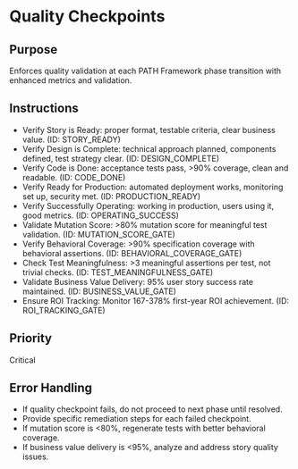 # Quality Checkpoints

## Purpose
Enforces quality validation at each PATH Framework phase transition with enhanced metrics and validation.

## Instructions
- Verify Story is Ready: proper format, testable criteria, clear business value. (ID: STORY_READY)
- Verify Design is Complete: technical approach planned, components defined, test strategy clear. (ID: DESIGN_COMPLETE)
- Verify Code is Done: acceptance tests pass, >90% coverage, clean and readable. (ID: CODE_DONE)
- Verify Ready for Production: automated deployment works, monitoring set up, security met. (ID: PRODUCTION_READY)
- Verify Successfully Operating: working in production, users using it, good metrics. (ID: OPERATING_SUCCESS)
- Validate Mutation Score: >80% mutation score for meaningful test validation. (ID: MUTATION_SCORE_GATE)
- Verify Behavioral Coverage: >90% specification coverage with behavioral assertions. (ID: BEHAVIORAL_COVERAGE_GATE)
- Check Test Meaningfulness: >3 meaningful assertions per test, not trivial checks. (ID: TEST_MEANINGFULNESS_GATE)
- Validate Business Value Delivery: 95% user story success rate maintained. (ID: BUSINESS_VALUE_GATE)
- Ensure ROI Tracking: Monitor 167-378% first-year ROI achievement. (ID: ROI_TRACKING_GATE)

## Priority
Critical

## Error Handling
- If quality checkpoint fails, do not proceed to next phase until resolved.
- Provide specific remediation steps for each failed checkpoint.
- If mutation score is <80%, regenerate tests with better behavioral coverage.
- If business value delivery is <95%, analyze and address story quality issues.